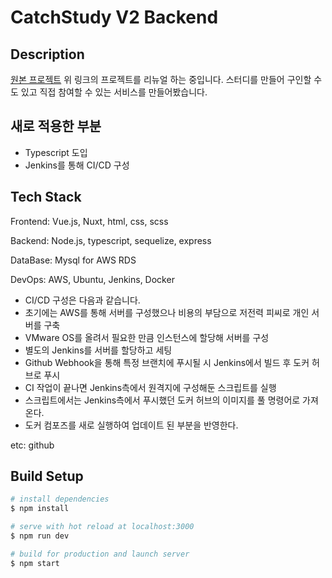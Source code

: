 # CatchStudy V2 Backend

## Description

[원본 프로젝트](https://github.com/anjwoc/CatchDev)
위 링크의 프로젝트를 리뉴얼 하는 중입니다.
스터디를 만들어 구인할 수 도 있고 직접 참여할 수 있는 서비스를 만들어봤습니다.

## 새로 적용한 부분
  - Typescript 도입
  - Jenkins를 통해 CI/CD 구성

## Tech Stack

Frontend: Vue.js, Nuxt, html, css, scss

Backend: Node.js, typescript, sequelize, express

DataBase: Mysql for AWS RDS

DevOps: AWS, Ubuntu, Jenkins, Docker
  - CI/CD 구성은 다음과 같습니다.
  - 초기에는 AWS를 통해 서버를 구성했으나 비용의 부담으로 저전력 피씨로 개인 서버를 구축
  - VMware OS를 올려서 필요한 만큼 인스턴스에 할당해 서버를 구성
  - 별도의 Jenkins를 서버를 할당하고 세팅
  - Github Webhook을 통해 특정 브랜치에 푸시될 시 Jenkins에서 빌드 후 도커 허브로 푸시
  - CI 작업이 끝나면 Jenkins측에서 원격지에 구성해둔 스크립트를 실행
  - 스크립트에서는 Jenkins측에서 푸시했던 도커 허브의 이미지를 풀 명령어로 가져온다.
  - 도커 컴포즈를 새로 실행하여 업데이트 된 부분을 반영한다.
  
etc: github

## Build Setup

```bash
# install dependencies
$ npm install

# serve with hot reload at localhost:3000
$ npm run dev

# build for production and launch server
$ npm start
```
